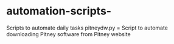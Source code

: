 # automation-scripts-
Scripts to automate daily tasks
pitneydw.py = Script to automate downloading Pitney software from Pitney website
